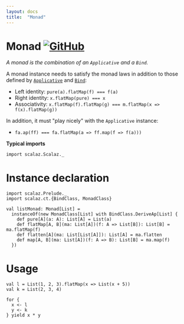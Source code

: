 ```yaml
---
layout: docs
title:  "Monad"
---
```


# Monad [![GitHub](../img/github.png)](https://github.com/scalaz/scalaz/blob/series/8.0.x/base/shared/src/main/scala/scalaz/ct/monad.scala)

*A monad is the combination of an `Applicative` and a `Bind`.*

A monad instance needs to satisfy the monad laws in addition to those defined by
[`Applicative`](./Applicative.html) and [`Bind`](./Bind.html):

- Left identity: `pure(a).flatMap(f) === f(a)`
- Right identity: `x.flatMap(pure) === x`
- Associativity: `x.flatMap(f).flatMap(g) === m.flatMap(x => f(x).flatMap(g))`

In addition, it must "play nicely" with the `Applicative` instance:

- `fa.ap(ff) === fa.flatMap(a => ff.map(f => f(a)))`

**Typical imports**

```tut:silent
import scalaz.Scalaz._
```

# Instance declaration

```tut
import scalaz.Prelude._
import scalaz.ct.{BindClass, MonadClass}

val listMonad: Monad[List] = 
  instanceOf(new MonadClass[List] with BindClass.DeriveAp[List] {
    def pure[A](a: A): List[A] = List(a)
    def flatMap[A, B](ma: List[A])(f: A => List[B]): List[B] = ma.flatMap(f)
    def flatten[A](ma: List[List[A]]): List[A] = ma.flatten
    def map[A, B](ma: List[A])(f: A => B): List[B] = ma.map(f)
  })
```

# Usage

```tut
val l = List(1, 2, 3).flatMap(x => List(x + 5))
val k = List(2, 3, 4)

for {
  x <- l
  y <- k
} yield x * y
```
